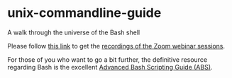 # unix-commandline-guide
A walk through the universe of the Bash shell

Please follow [this link](https://hpc.ilri.cgiar.org/~jbaka/Recordings_Unix_training/) to get the [recordings of the Zoom webinar sessions](https://hpc.ilri.cgiar.org/~jbaka/Recordings_Unix_training/).


For those of you who want to go a bit further, the definitive resource regarding Bash is the excellent [Advanced Bash Scripting Guide (ABS)](https://tldp.org/LDP/abs/html/).
